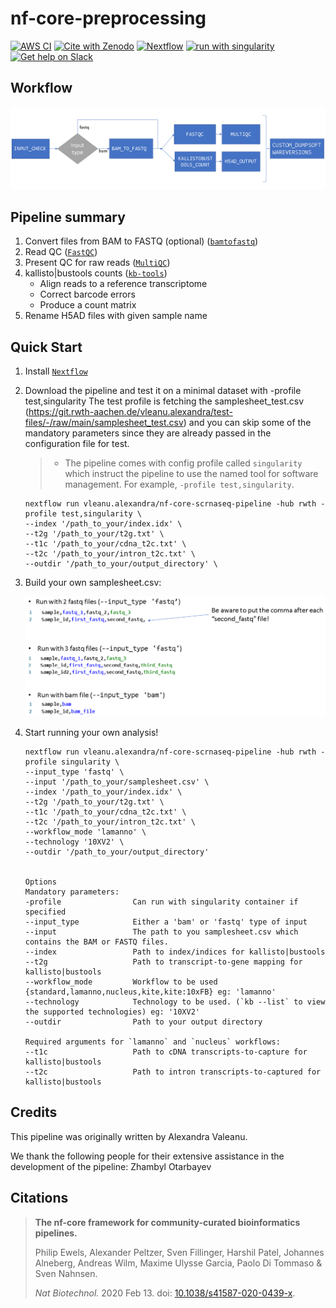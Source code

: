 # nf-core-preprocessing

[![AWS CI](https://img.shields.io/badge/CI%20tests-full%20size-FF9900?labelColor=000000&logo=Amazon%20AWS)](https://nf-co.re/preprocessing/results) [![Cite with Zenodo](http://img.shields.io/badge/DOI-10.5281/zenodo.XXXXXXX-1073c8?labelColor=000000)](https://doi.org/10.5281/zenodo.XXXXXXX) [![Nextflow](https://img.shields.io/badge/nextflow%20DSL2-%E2%89%A521.10.3-23aa62.svg?labelColor=000000)](https://www.nextflow.io/) [![run with singularity](https://img.shields.io/badge/run%20with-singularity-1d355c.svg?labelColor=000000)](https://sylabs.io/docs/) [![Get help on Slack](http://img.shields.io/badge/slack-nf--core%20%23preprocessing-4A154B?labelColor=000000&logo=slack)](https://nfcore.slack.com/channels/preprocessing)

## Workflow

![workflow](docs/images/workflow.png)

<!-- TODO nf-core: Write a 1-2 sentence summary of what data the pipeline is for and what it does -->


## Pipeline summary

<!-- TODO nf-core: Fill in short bullet-pointed list of the default steps in the pipeline -->

1. Convert files from BAM to FASTQ (optional) ([`bamtofastq`](https://github.com/10XGenomics/bamtofastq))
2. Read QC ([`FastQC`](https://www.bioinformatics.babraham.ac.uk/projects/fastqc/))
3. Present QC for raw reads ([`MultiQC`](http://multiqc.info/))
4. kallisto|bustools counts ([`kb-tools`](https://www.kallistobus.tools/kb_usage/kb_count/))
    - Align reads to a reference transcriptome
    - Correct barcode errors
    - Produce a count matrix 
5. Rename H5AD files with given sample name

## Quick Start

1. Install [`Nextflow`](https://www.nextflow.io/docs/latest/getstarted.html#installation) 
2. Download the pipeline and test it on a minimal dataset with -profile test,singularity
   The test profile is fetching the samplesheet_test.csv (https://git.rwth-aachen.de/vleanu.alexandra/test-files/-/raw/main/samplesheet_test.csv) and you can skip some of the mandatory parameters since they are already passed in the configuration file for test. 

   > - The pipeline comes with config profile called `singularity` which instruct the pipeline to use the named tool for software management. For example, `-profile test,singularity`.


   ```console
   nextflow run vleanu.alexandra/nf-core-scrnaseq-pipeline -hub rwth -profile test,singularity \
   --index '/path_to_your/index.idx' \
   --t2g '/path_to_your/t2g.txt' \
   --t1c '/path_to_your/cdna_t2c.txt' \
   --t2c '/path_to_your/intron_t2c.txt' \
   --outdir '/path_to_your/output_directory' \
   ```


3. Build your own samplesheet.csv:

   ![samplesheet](docs/images/samplesheet.png)

4. Start running your own analysis!

   ```console
   nextflow run vleanu.alexandra/nf-core-scrnaseq-pipeline -hub rwth -profile singularity \
   --input_type 'fastq' \
   --input '/path_to_your/samplesheet.csv' \
   --index '/path_to_your/index.idx' \
   --t2g '/path_to_your/t2g.txt' \
   --t1c '/path_to_your/cdna_t2c.txt' \
   --t2c '/path_to_your/intron_t2c.txt' \
   --workflow_mode 'lamanno' \
   --technology '10XV2' \
   --outdir '/path_to_your/output_directory'


   Options
   Mandatory parameters:
   -profile                Can run with singularity container if specified
   --input_type            Either a 'bam' or 'fastq' type of input
   --input                 The path to you samplesheet.csv which contains the BAM or FASTQ files.
   --index                 Path to index/indices for kallisto|bustools  
   --t2g                   Path to transcript-to-gene mapping for kallisto|bustools 
   --workflow_mode         Workflow to be used {standard,lamanno,nucleus,kite,kite:10xFB} eg: 'lamanno' 
   --technology            Technology to be used. (`kb --list` to view the supported technologies) eg: '10XV2' 
   --outdir                Path to your output directory 

   Required arguments for `lamanno` and `nucleus` workflows:
   --t1c                   Path to cDNA transcripts-to-capture for kallisto|bustools 
   --t2c                   Path to intron transcripts-to-captured for kallisto|bustools
   ```
## Credits

This pipeline was originally written by Alexandra Valeanu.

We thank the following people for their extensive assistance in the development of the pipeline: Zhambyl Otarbayev

<!-- TODO nf-core: If applicable, make list of people who have also contributed -->

## Citations

<!-- TODO nf-core: Add citation for pipeline after first release. Uncomment lines below and update Zenodo doi and badge at the top of this file. -->
<!-- If you use  nf-core/preprocessing for your analysis, please cite it using the following doi: [10.5281/zenodo.XXXXXX](https://doi.org/10.5281/zenodo.XXXXXX) -->

<!-- TODO nf-core: Add bibliography of tools and data used in your pipeline -->


> **The nf-core framework for community-curated bioinformatics pipelines.**
>
> Philip Ewels, Alexander Peltzer, Sven Fillinger, Harshil Patel, Johannes Alneberg, Andreas Wilm, Maxime Ulysse Garcia, Paolo Di Tommaso & Sven Nahnsen.
>
> _Nat Biotechnol._ 2020 Feb 13. doi: [10.1038/s41587-020-0439-x](https://dx.doi.org/10.1038/s41587-020-0439-x).
